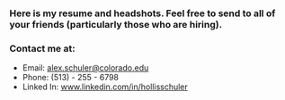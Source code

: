 ### Here is my resume and headshots. Feel free to send to all of your friends (particularly those who are hiring). 

### Contact me at:
- Email: alex.schuler@colorado.edu
- Phone: (513) - 255 - 6798
- Linked In: www.linkedin.com/in/hollisschuler

